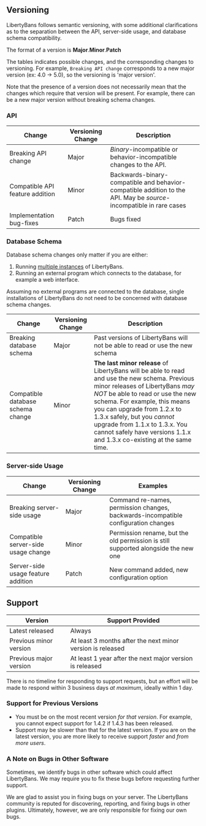 ## Versioning

LibertyBans follows semantic versioning, with some additional clarifications as to the separation between the API, server-side usage, and database schema compatibility.

The format of a version is **Major**.**Minor**.**Patch**

The tables indicates possible changes, and the corresponding changes to versioning. For example, `Breaking API change` corresponds to a new major version (ex: 4.0 -> 5.0), so the versioning is 'major version'.

Note that the presence of a version does not necessarily mean that the changes which require that version will be present. For example, there can be a new major version without breaking schema changes.

### API
| Change                          | Versioning Change | Description                                                                                                         |
|---------------------------------|-------------------|---------------------------------------------------------------------------------------------------------------------|
| Breaking API change             | Major             | *Binary*-incompatible or behavior-incompatible changes to the API.                                                  |
| Compatible API feature addition | Minor             | Backwards-binary-compatible and behavior-compatible addition to the API. May be *source*-incompatible in rare cases |
| Implementation bug-fixes        | Patch             | Bugs fixed                                                                                                          |

### Database Schema

Database schema changes only matter if you are either:
1. Running [multiple instances](Running-Multiple-Instances) of LibertyBans.
2. Running an external program which connects to the database, for example a web interface.

Assuming no external programs are connected to the database, single installations of LibertyBans do not need to be concerned with database schema changes.

| Change                            | Versioning Change | Description                                                                                                                                                                                                                                                                                                                                                                    |
|-----------------------------------|-------------------|--------------------------------------------------------------------------------------------------------------------------------------------------------------------------------------------------------------------------------------------------------------------------------------------------------------------------------------------------------------------------------|
| Breaking database schema          | Major             | Past versions of LibertyBans will not be able to read or use the new schema                                                                                                                                                                                                                                                                                                    |
| Compatible database schema change | Minor             | **The last minor release** of LibertyBans will be able to read and use the new schema. Previous minor releases of LibertyBans *may NOT* be able to read or use the new schema. For example, this means you can upgrade from 1.2.x to 1.3.x safely, but you *cannot* upgrade from 1.1.x to 1.3.x. You cannot safely have versions 1.1.x and 1.3.x co-existing at the same time. |

### Server-side Usage
| Change                              | Versioning Change | Examples                                                                           |
|-------------------------------------|-------------------|------------------------------------------------------------------------------------|
| Breaking server-side usage          | Major             | Command re-names, permission changes, backwards-incompatible configuration changes |
| Compatible server-side usage change | Minor             | Permission rename, but the old permission is still supported alongside the new one |
| Server-side usage feature addition  | Patch             | New command added, new configuration option                                        |

## Support

| Version                | Support Provided                                           |
|------------------------|------------------------------------------------------------|
| Latest released        | Always                                                     |
| Previous minor version | At least 3 months after the next minor version is released |
| Previous major version | At least 1 year after the next major version is released   |

There is no timeline for responding to support requests, but an effort will be made to respond within 3 business days *at maximum*, ideally within 1 day.

### Support for Previous Versions

* You must be on the most recent version *for that version*. For example, you cannot expect support for 1.4.2 if 1.4.3 has been released.
* Support may be slower than that for the latest version. If you are on the latest version, you are more likely to receive support *faster* and *from more users*.

### A Note on Bugs in Other Software

Sometimes, we identify bugs in other software which could affect LibertyBans. We may require you to fix these bugs before requesting further support.

We are glad to assist you in fixing bugs on your server. The LibertyBans community is reputed for discovering, reporting, and fixing bugs in other plugins. Ultimately, however, we are only responsible for fixing our own bugs.
